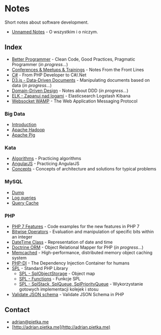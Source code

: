 # Notes

Short notes about software development.

- [Unnamed Notes](notes.md) - O wszystkim i o niczym.

## Index

- [Better Programmer](better-programmer) - Clean Code, Good Practices, Pragmatic Programmer (*in progress...*)
- [Conferences & Meetups & Trainings](conferences-meetups-trainings) - Notes From the Front Lines
- [C#](csharp.md) - From PHP Developer to C#/.Net
- [D3.js - Data-Driven Documents](d3js) - Manipulating documents based on data (*in progress...*)
- [Domain-Driven Design](domain-driven-design) - Notes about DDD (*in progress...*)
- [ELK - Zapanuj nad logami](elk-zapanuj-nad-logami) - Elasticsearch Logstash Kibana
- [Websocket WAMP](https://github.com/adrianpietka/websocket-wamp) - The Web Application Messaging Protocol

### Big Data

- [Introduction](big-data-introduction/introduction.md)
- [Apache Hadoop](big-data-introduction/hadoop.md)
- [Apache Pig](big-data-introduction/pig.md)

### Kata

- [Algorithms](kata-algorithms) - Practicing algorithms
- [AngularJS](kata-angularjs) - Practicing AngularJS
- [Concepts](kata-concepts) - Concepts of architecture and solutions for typical problems

### MySQL

- [Dump](mysql/dump.md)
- [Log queries](mysql/log-queries.md)
- [Query Cache](mysql/query-cache.md)

### PHP

- [PHP 7 Features](php-7-features) - Code examples for the new features in PHP 7
- [Bitwise Operators](php-bitwise-operators.md) - Evaluation and manipulation of specific bits within an integer
- [DateTime Class](php-datetime-class.md) - Representation of date and time
- [Doctrine ORM](php-doctrine-orm) - Object Relational Mapper for PHP (*in progress...*)
- [Memcached](php-memcached) - High-performance, distributed memory object caching system
- [PHP-DI](php-di) - The Dependency Injection Container for humans
- [SPL](php-spl) - Standard PHP Library
  - [SPL - SplObjectStorage](php-spl/spl-object-storage.md) - Object map
  - [SPL - Functions](php-spl/spl-functions.md) - Funkcje SPL
  - [SPL - SplStack, SplQueue, SplPriorityQueue](php-spl/spl-stack-queue-priorityqueue.md) - Wykorzystanie gotowych implementacji kolejek i stosu
- [Validate JSON schema](php-validate-json-schema.md) - Validate JSON Schema in PHP

## Contact

- [adrian@pietka.me](mailto:adrian@pietka.me)
- [http://adrian.pietka.me](http://adrian.pietka.me)

